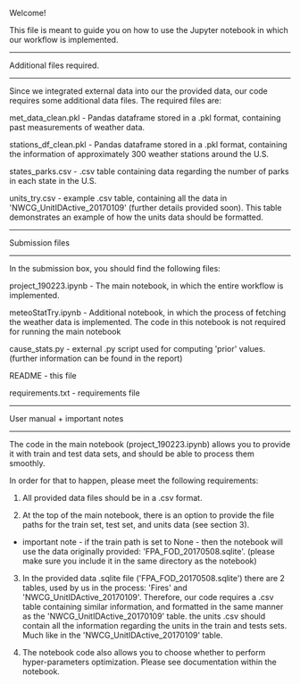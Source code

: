 Welcome!

This file is meant to guide you on how to use the Jupyter notebook in which
our workflow is implemented.

*************************************
Additional files required.
*************************************

Since we integrated external data into our the provided data, our code requires
some additional data files. The required files are:

met_data_clean.pkl - Pandas dataframe stored in a .pkl format, containing past
                    measurements of weather data.

stations_df_clean.pkl - Pandas dataframe stored in a .pkl format, containing
the information of approximately 300 weather stations around the U.S.

states_parks.csv - .csv table containing data regarding the number of parks
in each state in the U.S.

units_try.csv - example .csv table, containing all the data in
'NWCG_UnitIDActive_20170109' (further details provided soon). This table
demonstrates an example of how the units data should be formatted.

*************************************
Submission files
*************************************
In the submission box, you should find the following files:

project_190223.ipynb - The main notebook, in which the entire workflow is
                      implemented.

meteoStatTry.ipynb - Additional notebook, in which the process of fetching
                    the weather data is implemented. The code in this notebook
                    is not required for running the main notebook

cause_stats.py - external .py script used for computing 'prior' values. (further
                information can be found in the report)

README - this file

requirements.txt - requirements file

*************************************
User manual + important notes
*************************************
The code in the main notebook (project_190223.ipynb) allows you to provide
it with train and test data sets, and should be able to process them smoothly.

In order for that to happen, please meet the following requirements:
1. All provided data files should be in a .csv format.

2. At the top of the main notebook, there is an option to provide the
file paths for the train set, test set, and units data (see section 3).
* important note - if the train path is set to None - then the notebook
will use the data originally provided: 'FPA_FOD_20170508.sqlite'. (please
make sure you include it in the same directory as the notebook)

3. In the provided data .sqlite file ('FPA_FOD_20170508.sqlite') there are 2
tables, used by us in the process: 'Fires' and 'NWCG_UnitIDActive_20170109'.
Therefore, our code requires a .csv table containing similar information, and
formatted in the same manner as the 'NWCG_UnitIDActive_20170109' table.
the units .csv should contain all the information regarding the units in the
train and tests sets. Much like in the 'NWCG_UnitIDActive_20170109' table.

4. The notebook code also allows you to choose whether to perform hyper-parameters
optimization. Please see documentation within the notebook.
